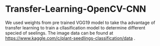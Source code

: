 # Transfer-Learning-OpenCV-CNN
We used weights from pre trained VGG19 model to take tha advantage of transfer learning to train a cllasification model to determine different specied of seelings. The image data can be found at https://www.kaggle.com/c/plant-seedlings-classification/data .
